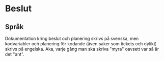 # Beslut
## Språk
Dokumentation kring beslut och planering skrivs på svenska, men kodvariabler och planering för kodande (även saker som tickets och dylikt) skrivs på engelska. Aka, varje gång man ska skriva "myra" oavsett var så är det "ant".
